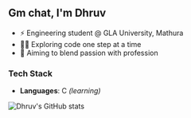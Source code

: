 ## Gm chat, I'm Dhruv

- ⚡ Engineering student @ GLA University, Mathura
- 👨‍💻 Exploring code one step at a time
- 🧠 Aiming to blend passion with profession

### Tech Stack
- **Languages**: C *(learning)*

![Dhruv's GitHub stats](https://github-readme-stats.vercel.app/api?username=dhrvkyn&show_icons=true&theme=radical)
